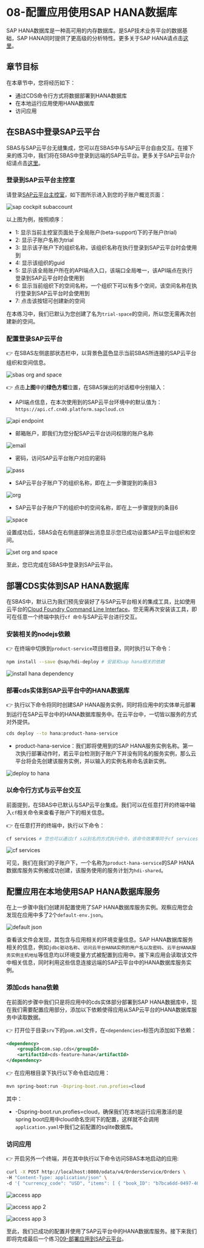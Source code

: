 # 08-配置应用使用SAP HANA数据库

SAP HANA数据库是一种高可用的内存数据库。是SAP技术业务平台的数据基础，SAP HANA同时提供了更高级的分析特性。更多关于SAP HANA请点击[这里](https://www.sap.com/products/hana.html?btp=1fdffe5e-264a-443e-aae1-4019f2cbb792)。

## 章节目标

在本章节中，您将经历如下：

- 通过CDS命令行方式将数据部署到HANA数据库
- 在本地运行应用使用HANA数据库
- 访问应用

## 在SBAS中登录SAP云平台

SBAS与SAP云平台无缝集成，您可以在SBAS中与SAP云平台自由交互。在接下来的练习中，我们将在SBAS中登录到远端的SAP云平台。更多关于SAP云平台介绍请点击[这里](https://help.sap.com/viewer/65de2977205c403bbc107264b8eccf4b/Cloud/zh-CN/73beb06e127f4e47b849aa95344aabe1.html)。

### 登录到SAP云平台主控室

请登录[SAP云平台主控室](http://cockpit.cn40.platform.sapcloud.cn/cockpit)，如下图所示进入到您的子账户概览页面：

![sap cockpit subaccount](sap-cockpit-subaccount.png)

以上图为例，按照顺序：

- 1: 显示当前主控室页面处于全局账户(beta-support)下的子账户(trial)
- 2: 显示子账户名称为trial
- 3: 显示该子账户下的组织名称，该组织名称在执行登录到SAP云平台时会使用到
- 4: 显示该组织的guid
- 5: 显示该全局账户所在的API端点入口，该端口全局唯一，该API端点在执行登录到SAP云平台时会使用到
- 6: 显示当前组织下的空间名称，一个组织下可以有多个空间，该空间名称在执行登录到SAP云平台时会使用到
- 7: 点击该按钮可创建新的空间

在本练习中，我们已默认为您创建了名为`trial-space`的空间，所以您无需再次创建新的空间。

### 配置登录SAP云平台

:point_right: 在SBAS左侧底部状态栏中，以背景色蓝色显示当前SBAS所连接的SAP云平台组织和空间信息。

![sbas org and space](sbas-org-space.png)

:point_right: 点击**上图**中的**绿色方框**位置，在SBAS弹出的对话框中分别输入：

- API端点信息，在本次使用到的SAP云平台环境中的默认值为：`https://api.cf.cn40.platform.sapcloud.cn`

![api endpoint](api-endpoint.png)

- 邮箱账户，即我们为您分配SAP云平台访问权限的账户名称

![email](email.png)

- 密码，访问SAP云平台账户对应的密码

![pass](pass.png)

- SAP云平台子账户下的组织名称，即在上一步骤提到的条目3

![org](org.png)

- SAP云平台子账户下的组织中的空间名称，即在上一步骤提到的条目6

![space](space.png)

设置成功后，SBAS会在右侧底部弹出消息显示您已成功设置SAP云平台组织和空间。

![set org and space](set-org-space.png)

至此，您已完成在SBAS中登录到SAP云平台。

## 部署CDS实体到SAP HANA数据库

在SBAS中，默认已为我们预先安装好了与SAP云平台相关的集成工具，比如使用云平台的[Cloud Foundry Command Line Interface](https://docs.cloudfoundry.org/cf-cli/install-go-cli.html)。您无需再次安装该工具，即可在任意一个终端中执行`cf 命令`与SAP云平台进行交互。

### 安装相关的nodejs依赖

:point_right: 在终端中切换到`product-service`项目根目录，同时执行以下命令：

```sh
npm install --save @sap/hdi-deploy # 安装和sap hana相关的依赖
```

![install hana dependency](install-hana-dependency.png)

### 部署cds实体到SAP云平台中的HANA数据库

:point_right: 执行以下命令将同时创建SAP HANA服务实例，同时将应用中的实体单元部署到运行在SAP云平台中的HANA数据库服务中。在云平台中，一切皆以服务的方式对外提供。

```sh
cds deploy --to hana:product-hana-service
```

- product-hana-service：我们即将使用到的SAP HANA服务实例名称。第一次执行部署动作时，若云平台检测到子账户下并没有同名的服务实例，那么云平台将会先创建该服务实例，并以输入的实例名称命名该新实例。

![deploy to hana](deploy-to-hana.png)

### 以命令行方式与云平台交互

前面提到，在SBAS中已默认与SAP云平台集成。我们可以在任意打开的终端中输入`cf`相关命令来查看子账户下的相关信息。

:point_right: 在任意打开的终端中，执行以下命令：

```sh
cf services # 您也可以通过cf s以别名的方式执行命令，该命令效果等同于cf services
```

![cf services](cf-s.png)

可见，我们在我们的子账户下，一个名称为`product-hana-service`的SAP HANA数据库服务实例被成功创建，该服务使用的服务计划为`hdi-shared`。

## 配置应用在本地使用SAP HANA数据库服务

在上一步骤中我们创建并配置使用了SAP HANA数据库服务实例。观察应用您会发现在应用中多了2个`default-env.json`。

![default json](default-json.png)

查看该文件会发现，其包含与应用相关的环境变量信息。SAP HANA数据库服务相关的信息，例如`jdbc驱动名称`、`访问云平台HANA实例的用户名以及密码`、`云平台HANA服务实例主机地址`等信息均以环境变量方式被配置到应用中。接下来应用会读取该文件中相关信息，同时利用这些信息连接远端的SAP云平台中的HANA数据库服务实例。

### 添加cds hana依赖

在前面的步骤中我们只是将应用中的cds实体部分部署到SAP HANA数据库中，现在我们需要配置应用部分，添加以下依赖使得应用从SAP云平台的HANA数据库服务中读取数据。

:point_right: 打开位于目录`srv`下的`pom.xml`文件，在`<dependencies>`标签内添加如下依赖：

```xml
<dependency>
    <groupId>com.sap.cds</groupId>
    <artifactId>cds-feature-hana</artifactId>
</dependency>
```

:point_right: 在应用根目录下执行以下命令启动应用：

```sh
mvn spring-boot:run -Dspring-boot.run.profies=cloud
```

其中：

- -Dspring-boot.run.profies=cloud，确保我们在本地运行应用激活的是spring boot应用中cloud命名空间下的配置，这样就不会调用`application.yaml`中我们之前配置的sqlite数据库。

### 访问应用

:point_right: 开启另外一个终端，并在其中执行以下命令访问SBAS本地启动的应用:

```sh
curl -X POST http://localhost:8080/odata/v4/OrdersService/Orders \
-H "Content-Type: application/json" \
-d '{ "currency_code": "USD", "items": [ { "book_ID": "b7bca6dd-0497-465e-9a5a-56f244174c8c", "amount": 1 } ] }'
```

![access app ](access-app.png)

![access app 2](access-app-2.png)

![access app 3](access-app-3.png)

至此，我们已成功的配置并使用了SAP云平台中的HANA数据库服务。接下来我们即将完成最后一个练习[09-部署应用到SAP云平台](https://github.tools.sap/sap-samples-scpcn/teched-2020-12-15/blob/master/exercises/09/README.md)。

